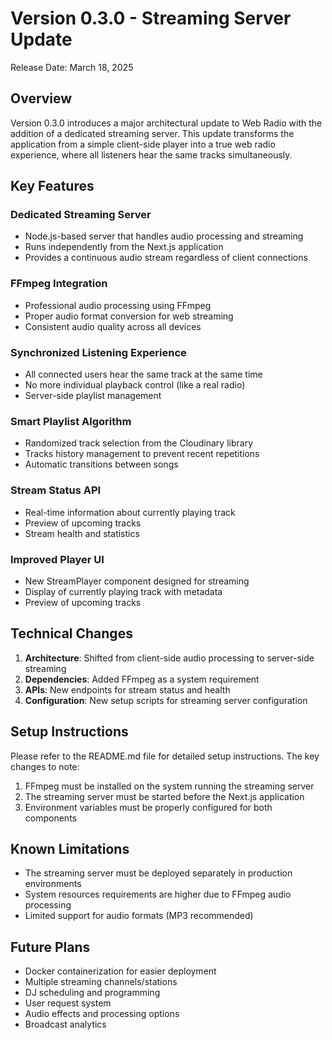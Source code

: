 # Version 0.3.0 - Streaming Server Update

Release Date: March 18, 2025

## Overview

Version 0.3.0 introduces a major architectural update to Web Radio with the addition of a dedicated streaming server. This update transforms the application from a simple client-side player into a true web radio experience, where all listeners hear the same tracks simultaneously.

## Key Features

### Dedicated Streaming Server
- Node.js-based server that handles audio processing and streaming
- Runs independently from the Next.js application
- Provides a continuous audio stream regardless of client connections

### FFmpeg Integration
- Professional audio processing using FFmpeg
- Proper audio format conversion for web streaming
- Consistent audio quality across all devices

### Synchronized Listening Experience
- All connected users hear the same track at the same time
- No more individual playback control (like a real radio)
- Server-side playlist management

### Smart Playlist Algorithm
- Randomized track selection from the Cloudinary library
- Tracks history management to prevent recent repetitions
- Automatic transitions between songs

### Stream Status API
- Real-time information about currently playing track
- Preview of upcoming tracks
- Stream health and statistics

### Improved Player UI
- New StreamPlayer component designed for streaming
- Display of currently playing track with metadata
- Preview of upcoming tracks

## Technical Changes

1. **Architecture**: Shifted from client-side audio processing to server-side streaming
2. **Dependencies**: Added FFmpeg as a system requirement
3. **APIs**: New endpoints for stream status and health
4. **Configuration**: New setup scripts for streaming server configuration

## Setup Instructions

Please refer to the README.md file for detailed setup instructions. The key changes to note:

1. FFmpeg must be installed on the system running the streaming server
2. The streaming server must be started before the Next.js application
3. Environment variables must be properly configured for both components

## Known Limitations

- The streaming server must be deployed separately in production environments
- System resources requirements are higher due to FFmpeg audio processing
- Limited support for audio formats (MP3 recommended)

## Future Plans

- Docker containerization for easier deployment
- Multiple streaming channels/stations
- DJ scheduling and programming
- User request system
- Audio effects and processing options
- Broadcast analytics 